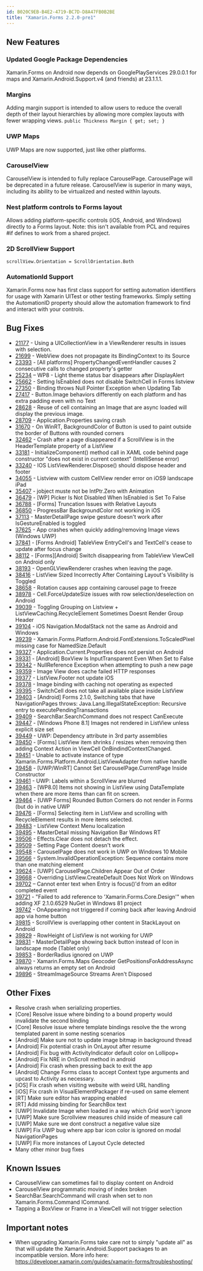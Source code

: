 ```yaml
---
id: B020C9EB-B4E2-4719-BC7D-D8A47FB0B2BE
title: "Xamarin.Forms 2.2.0-pre1"
---
```


## New Features ##

### Updated Google Package Dependencies ###

Xamarin.Forms on Android now depends on GooglePlayServices 29.0.0.1 for maps and Xamarin.Android.Support.v4 (and friends) at 23.1.1.1.

### Margins ###
Adding margin support is intended to allow users to reduce the overall depth of their layout hierarchies by allowing more complex layouts with fewer wrapping views.
`public Thickness Margin { get; set; }`

### UWP Maps ###

UWP Maps are now supported, just like other platforms.

### CarouselView ###

CarouselView is intended to fully replace CarouselPage. CarouselPage will be deprecated in a future release. CarouselView is superior in many ways, including its ability to be virtualized and nested within layouts.

### Nest platform controls to Forms layout ##
Allows adding platform-specific controls (iOS, Android, and Windows) directly to a Forms layout. Note: this isn't available from PCL and requires #if defines to work from a shared project.

### 2D ScrollView Support ###

`scrollView.Orientation = ScrollOrientation.Both`

### AutomationId Support ###

Xamarin.Forms now has first class support for setting automation identifiers for usage with Xamarin UITest or other testing frameworks. Simply setting the AutomationID property should allow the automation framework to find and interact with your controls.

## Bug Fixes ##

- [21177](https://bugzilla.xamarin.com/show_bug.cgi?id=21177) - Using a UICollectionView in a ViewRenderer results in issues with selection.
- [21699](https://bugzilla.xamarin.com/show_bug.cgi?id=21699) - WebView does not propagate its BindingContext to its Source
- [23393](https://bugzilla.xamarin.com/show_bug.cgi?id=23393) - [All platforms] PropertyChangedEventHandler causes 2 consecutive calls to changed property's getter
- [25234](https://bugzilla.xamarin.com/show_bug.cgi?id=25234) – WP8 - Light theme status bar disappears after DisplayAlert
- [25662](https://bugzilla.xamarin.com/show_bug.cgi?id=25662) - Setting IsEnabled does not disable SwitchCell in Forms listview
- [27350](https://bugzilla.xamarin.com/show_bug.cgi?id=27350) - Binding throws Null Pointer Exception when Updating Tab
- [27417](https://bugzilla.xamarin.com/show_bug.cgi?id=27417) - Button.Image behaviors differently on each platform and has extra padding even with no Text
- [28628](https://bugzilla.xamarin.com/show_bug.cgi?id=28628) - Reuse of cell containing an Image that are async loaded will display the previous image.
- [28709](https://bugzilla.xamarin.com/show_bug.cgi?id=28709) - Application.Properties saving crash
- [31670](https://bugzilla.xamarin.com/show_bug.cgi?id=31670) - On WinRT, BackgroundColor of Button is used to paint outside the border of Buttons with rounded corners
- [32462](https://bugzilla.xamarin.com/show_bug.cgi?id=32462) - Crash after a page disappeared if a ScrollView is in the HeaderTemplate property of a ListView
- [33181](https://bugzilla.xamarin.com/show_bug.cgi?id=33181) - InitializeComponent() method call in XAML code behind page constructor "does not exist in current context" (IntelliSense error)
- [33240](https://bugzilla.xamarin.com/show_bug.cgi?id=33240) - IOS ListViewRenderer.Dispose() should dispose header and footer
- [34055](https://bugzilla.xamarin.com/show_bug.cgi?id=34055) - Listview with custom CellView render error on iOS9 landscape iPad
- [35407](https://bugzilla.xamarin.com/show_bug.cgi?id=35407) - jobject muste not be IntPtr.Zero with Animation
- [36479](https://bugzilla.xamarin.com/show_bug.cgi?id=36479) - [WP] Picker Is Not Disabled When IsEnabled is Set To False
- [36788](https://bugzilla.xamarin.com/show_bug.cgi?id=36788) - [Forms] Truncation Issues with Relative Layouts
- [36850](https://bugzilla.xamarin.com/show_bug.cgi?id=36850) - ProgressBar BackgroundColor not working in iOS
- [37113](https://bugzilla.xamarin.com/show_bug.cgi?id=37113) - MasterDetailPage swipe gesture doesn't work after IsGestureEnabled is toggled
- [37625](https://bugzilla.xamarin.com/show_bug.cgi?id=37625) - App crashes when quickly adding/removing Image views (Windows UWP)
- [37841](https://bugzilla.xamarin.com/show_bug.cgi?id=37841) - [Forms Android] TableView EntryCell's and TextCell's cease to update after focus change
- [38112](https://bugzilla.xamarin.com/show_bug.cgi?id=38112) - [Forms][Android] Switch disappearing from TableView ViewCell on Android only
- [38193](https://bugzilla.xamarin.com/show_bug.cgi?id=38193) - OpenGLViewRenderer crashes when leaving the page.
- [38416](https://bugzilla.xamarin.com/show_bug.cgi?id=38416) - ListView Sized Incorrectly After Containing Layout's Visibility is Toggled
- [38658](https://bugzilla.xamarin.com/show_bug.cgi?id=38658) - Rotation causes app containing carousel page to freeze
- [38978](https://bugzilla.xamarin.com/show_bug.cgi?id=38978) - Cell.ForceUpdateSize issues with row selection/deselection on Android
- [39039](https://bugzilla.xamarin.com/show_bug.cgi?id=39039) - Toggling Grouping on Listview + ListViewCaching.RecycleElement Sometimes Doesnt Render Group Header
- [39104](https://bugzilla.xamarin.com/show_bug.cgi?id=39104) - iOS Navigation.ModalStack not the same as Android and Windows
- [39239](https://bugzilla.xamarin.com/show_bug.cgi?id=39239) - Xamarin.Forms.Platform.Android.FontExtensions.ToScaledPixel missing case for NamedSize.Default
- [39327](https://bugzilla.xamarin.com/show_bug.cgi?id=39327) - Application.Current.Properties does not persist on Android
- [39331](https://bugzilla.xamarin.com/show_bug.cgi?id=39331) - [Android] BoxView Is InputTransparent Even When Set to False
- [39342](https://bugzilla.xamarin.com/show_bug.cgi?id=39342) - NullReference Exception when attempting to push a new page
- [39359](https://bugzilla.xamarin.com/show_bug.cgi?id=39359) - Image View does cache failed HTTP responses
- [39377](https://bugzilla.xamarin.com/show_bug.cgi?id=39377) - ListView.Footer not update iOS
- [39378](https://bugzilla.xamarin.com/show_bug.cgi?id=39378) - Image binding with caching not operating as expected
- [39395](https://bugzilla.xamarin.com/show_bug.cgi?id=39395) - SwitchCell does not take all available place inside ListView
- [39403](https://bugzilla.xamarin.com/show_bug.cgi?id=39403) - [Android] Forms 2.1.0, Switching tabs that have NavigationPages throws: Java.Lang.IllegalStateException: Recursive entry to executePendingTransactions
- [39409](https://bugzilla.xamarin.com/show_bug.cgi?id=39409) - SearchBar.SearchCommand does not respect CanExecute
- [39447](https://bugzilla.xamarin.com/show_bug.cgi?id=39447) - [Windows Phone 8.1] Images not rendered in ListView unless explicit size set
- [39449](https://bugzilla.xamarin.com/show_bug.cgi?id=39449) - UWP: Dependency attribute in 3rd party assemblies
- [39450](https://bugzilla.xamarin.com/show_bug.cgi?id=39450) - [Forms] ListView item shrinks / resizes when removing then adding Context Action in ViewCell OnBindindContextChanged.
- [39451](https://bugzilla.xamarin.com/show_bug.cgi?id=39451) - Unable to activate instance of type Xamarin.Forms.Platform.Android.ListViewAdapter from native handle
- [39458](https://bugzilla.xamarin.com/show_bug.cgi?id=39458) - [UWP/WinRT] Cannot Set CarouselPage.CurrentPage Inside Constructor
- [39461](https://bugzilla.xamarin.com/show_bug.cgi?id=39461) - UWP: Labels within a ScrollView are blurred
- [39463](https://bugzilla.xamarin.com/show_bug.cgi?id=39463) - [WP8.0] Items not showing in ListView using DataTemplate when there are more items than can fit on screen.
- [39464](https://bugzilla.xamarin.com/show_bug.cgi?id=39464) - [UWP Forms] Rounded Button Corners do not render in Forms (but do in native UWP
- [39476](https://bugzilla.xamarin.com/show_bug.cgi?id=39476) - [Forms] Selecting item in ListView and scrolling with RecycleElement results in more items selected.
- [39483](https://bugzilla.xamarin.com/show_bug.cgi?id=39483) - ListView Context Menu localization
- [39495](https://bugzilla.xamarin.com/show_bug.cgi?id=39495) - MasterDetail missing Navigation Bar Windows RT
- [39506](https://bugzilla.xamarin.com/show_bug.cgi?id=39506) - Effects.Clear does not detach the effect.
- [39509](https://bugzilla.xamarin.com/show_bug.cgi?id=39509) - Setting Page Content doesn't work
- [39548](https://bugzilla.xamarin.com/show_bug.cgi?id=39548) - CarouselPage does not work in UWP on Windows 10 Mobile
- [39566](https://bugzilla.xamarin.com/show_bug.cgi?id=39566) - System.InvalidOperationException: Sequence contains more than one matching element
- [39624](https://bugzilla.xamarin.com/show_bug.cgi?id=39624) - [UWP] CarouselPage.Children Appear Out of Order
- [39668](https://bugzilla.xamarin.com/show_bug.cgi?id=39668) - Overriding ListView.CreateDefault Does Not Work on Windows
- [39702](https://bugzilla.xamarin.com/show_bug.cgi?id=39702) – Cannot enter text when Entry is focus()'d from an editor completed event
- [39721](https://bugzilla.xamarin.com/show_bug.cgi?id=39721) - "Failed to add reference to 'Xamarin.Forms.Core.Design'" when adding XF 2.1.0.6529 NuGet in Windows 81 project
- [39742](https://bugzilla.xamarin.com/show_bug.cgi?id=39742) - OnAppearing not triggered if coming back after leaving Android app via home button
- [39815](https://bugzilla.xamarin.com/show_bug.cgi?id=39815) - ScrollView is overlapping other content in StackLayout on Android
- [39829](https://bugzilla.xamarin.com/show_bug.cgi?id=39829) - RowHeight of ListView is not working for UWP
- [39831](https://bugzilla.xamarin.com/show_bug.cgi?id=39831) - MasterDetailPage showing back button instead of Icon in landscape mode (Tablet only)
- [39853](https://bugzilla.xamarin.com/show_bug.cgi?id=39853) - BorderRadius ignored on UWP
- [39870](https://bugzilla.xamarin.com/show_bug.cgi?id=39870) - Xamarin.Forms.Maps Geocoder GetPositionsForAddressAsync always returns an empty set on Android
- [39896](https://bugzilla.xamarin.com/show_bug.cgi?id=39896) - StreamImageSource Streams Aren't Disposed

## Other Fixes ##

- Resolve crash when serializing properties.
- [Core] Resolve issue where binding to a bound property would invalidate the second binding
- [Core] Resolve issue where template bindings resolve the the wrong templated parent in some nesting scenarios
- [Android] Make sure not to update image bitmap in background thread
- [Android] Fix potential crash in OnLayout after resume
- [Android] Fix bug with ActivityIndicator default color on Lollipop+
- [Android] Fix NRE in OnScroll method in android
- [Android] Fix crash when pressing back to exit the app
- [Android] Change Forms class to accept Context type arguments and upcast to Activity as necessary.
- [iOS] Fix crash when visiting website with weird URL handling
- [iOS] Fix crash in VisualElementPackager if re-used on same element
- [RT] Make sure editor has wrapping enabled
- [RT] Add missing binding for SearchBox text
- [UWP] Invalidate Image when loaded in a way which Grid won't ignore
- [UWP] Make sure Scrollview measures child inside of measure call
- [UWP] Make sure we dont construct a negative value size
- [UWP] Fix UWP bug where app bar icon color is ignored on modal NavigationPages
- [UWP] Fix more instances of Layout Cycle detected
- Many other minor bug fixes

## Known Issues ##

- CarouselView can sometimes fail to display content on Android
- CarouselView programmatic moving of index broken
- SearchBar.SearchCommand will crash when set to non Xamarin.Forms.Command ICommand.
- Tapping a BoxView or Frame in a ViewCell will not trigger selection

## Important notes ##
- When upgrading Xamarin.Forms take care not to simply "update all" as that will update the Xamarin.Android.Support packages to an incompatible version. More info here: https://developer.xamarin.com/guides/xamarin-forms/troubleshooting/

